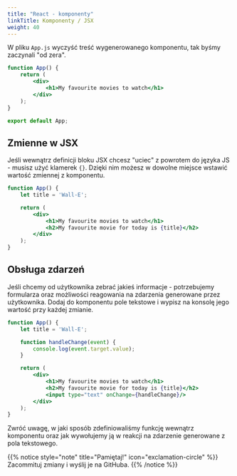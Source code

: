 ```yaml
---
title: "React - komponenty"
linkTitle: Komponenty / JSX
weight: 40
---
```


W pliku `App.js` wyczyść treść wygenerowanego komponentu, tak byśmy
zaczynali "od zera".

```jsx
function App() {
    return (
        <div>
            <h1>My favourite movies to watch</h1>
        </div>
    );
}

export default App;
```

## Zmienne w JSX

Jeśli wewnątrz definicji bloku JSX chcesz "uciec" z powrotem do języka JS -
musisz użyć klamerek `{}`. Dzięki nim możesz w dowolne miejsce wstawić wartość
zmiennej z komponentu.

```jsx
function App() {
    let title = 'Wall-E';

    return (
        <div>
            <h1>My favourite movies to watch</h1>
            <h2>My favourite movie for today is {title}</h2>
        </div>
    );
}
```

## Obsługa zdarzeń

Jeśli chcemy od użytkownika zebrać jakieś informacje - potrzebujemy formularza
oraz możliwości reagowania na zdarzenia generowane przez użytkownika. Dodaj
do komponentu pole tekstowe i wypisz na konsolę jego wartość przy każdej zmianie.

```jsx
function App() {
    let title = 'Wall-E';

    function handleChange(event) {
        console.log(event.target.value);
    }

    return (
        <div>
            <h1>My favourite movies to watch</h1>
            <h2>My favourite movie for today is {title}</h2>
            <input type="text" onChange={handleChange}/>
        </div>
    );
}
```

Zwróć uwagę, w jaki sposób zdefiniowaliśmy funkcję wewnątrz komponentu
oraz jak wywołujemy ją w reakcji na zdarzenie generowane z pola tekstowego.

{{% notice style="note" title="Pamiętaj!" icon="exclamation-circle" %}}
Zacommituj zmiany i wyślij je na GitHuba.
{{% /notice %}}

